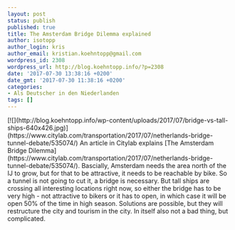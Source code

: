 ```yaml
---
layout: post
status: publish
published: true
title: The Amsterdam Bridge Dilemma explained
author: isotopp
author_login: kris
author_email: kristian.koehntopp@gmail.com
wordpress_id: 2308
wordpress_url: http://blog.koehntopp.info/?p=2308
date: '2017-07-30 13:38:16 +0200'
date_gmt: '2017-07-30 11:38:16 +0200'
categories:
- Als Deutscher in den Niederlanden
tags: []
---
```

<p>[![](http://blog.koehntopp.info/wp-content/uploads/2017/07/bridge-vs-tall-ships-640x426.jpg)](https://www.citylab.com/transportation/2017/07/netherlands-bridge-tunnel-debate/535074/) An article in Citylab explains [The Amsterdam Bridge Dilemma](https://www.citylab.com/transportation/2017/07/netherlands-bridge-tunnel-debate/535074/). Bascially, Amsterdam needs the area north of the IJ to grow, but for that to be attractive, it needs to be reachable by bike. So a tunnel is not going to cut it, a bridge is necessary. But tall ships are crossing all interesting locations right now, so either the bridge has to be very high - not attractive to bikers or it has to open, in which case it will be open 50% of the time in high season. Solutions are possible, but they will restructure the city and tourism in the city. In itself also not a bad thing, but complicated.</p>
